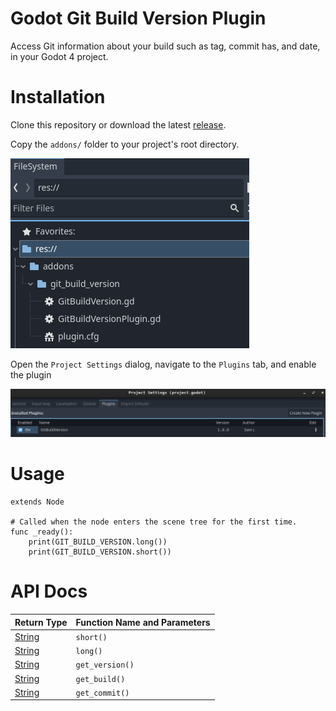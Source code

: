 # Godot Git Build Version Plugin

Access Git information about your build such as tag, commit has, and date, in your Godot 4 project.

# Installation

Clone this repository or download the
latest [release](https://github.com/samlitowitz/godot-git-build-version-plugin/releases/latest).

Copy the `addons/` folder to your project's root directory.

![copied addons directory in Godot project](assets/install-addons-directory.png)

Open the `Project Settings` dialog, navigate to the `Plugins` tab, and enable the plugin

![enable the plugin](assets/enable-plugin.png)

# Usage

```godot
extends Node

# Called when the node enters the scene tree for the first time.
func _ready():
	print(GIT_BUILD_VERSION.long())
	print(GIT_BUILD_VERSION.short())
```

# API Docs

| Return Type | Function Name and Parameters |
| --- | --- |
| [String](https://docs.godotengine.org/en/stable/classes/class_string.html#class-string) | `short()` |
| [String](https://docs.godotengine.org/en/stable/classes/class_string.html#class-string) | `long()` |
| [String](https://docs.godotengine.org/en/stable/classes/class_string.html#class-string) | `get_version()` |
| [String](https://docs.godotengine.org/en/stable/classes/class_string.html#class-string) | `get_build()` |
| [String](https://docs.godotengine.org/en/stable/classes/class_string.html#class-string) | `get_commit()` |
